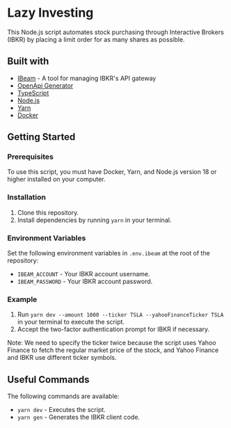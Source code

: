 # Lazy Investing

This Node.js script automates stock purchasing through Interactive Brokers (IBKR) by placing a limit order for as many shares as possible.

## Built with

- [IBeam](https://github.com/Voyz/ibeam) - A tool for managing IBKR's API gateway
- [OpenApi Generator](https://openapi-generator.tech/)
- [TypeScript](https://www.typescriptlang.org/)
- [Node.js](https://nodejs.org/en/)
- [Yarn](https://yarnpkg.com/)
- [Docker](https://www.docker.com/)

## Getting Started

### Prerequisites

To use this script, you must have Docker, Yarn, and Node.js version 18 or higher installed on your computer.

### Installation

1. Clone this repository.
1. Install dependencies by running `yarn` in your terminal.

### Environment Variables

Set the following environment variables in `.env.ibeam` at the root of the repository:

- `IBEAM_ACCOUNT` - Your IBKR account username.
- `IBEAM_PASSWORD` - Your IBKR account password.

### Example

1. Run `yarn dev --amount 1000 --ticker TSLA --yahooFinanceTicker TSLA` in your terminal to execute the script.
1. Accept the two-factor authentication prompt for IBKR if necessary.

Note: We need to specify the ticker twice because the script uses Yahoo Finance to fetch the regular market price of the stock, and Yahoo Finance and IBKR use different ticker symbols.

## Useful Commands

The following commands are available:

- `yarn dev` - Executes the script.
- `yarn gen` - Generates the IBKR client code.
